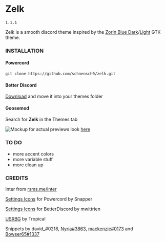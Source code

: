 # Zelk

`1.1.1`

Zelk is a smooth discord theme inspired by the [Zorin Blue Dark](https://github.com/ZorinOS/zorin-desktop-themes/tree/master/ZorinBlue-Dark)/[Light](https://github.com/ZorinOS/zorin-desktop-themes/tree/master/ZorinBlue-Light) GTK theme.

### INSTALLATION
#### Powercord
`git clone https://github.com/schnensch0/zelk.git`

#### Better Discord
[Download](https://betterdiscord.app/Download?id=300) and move it into your themes folder

#### Goosemod
Search for **Zelk** in the Themes tab

![Mockup](https://raw.githubusercontent.com/schnensch0/zelk/main/preview/mockup.png)
for actual previews look [here](https://github.com/schnensch0/zelk/tree/main/preview)

### TO DO
* more accent colors
* more variable stuff
* more clean up

### CREDITS
Inter from [rsms.me/inter](https://rsms.me/inter/)

[Settings Icons](https://github.com/snappercord/Settings-Icons) for Powercord by Snapper

[Settings Icons](https://github.com/mwittrien/BetterDiscordAddons) for BetterDiscord by mwittrien

[USRBG](https://github.com/Discord-Custom-Covers/usrbg) by Tropical

Snippets by david_#0218, [Nyria#3863](https://github.com/NYRI4), [mackenzie#0173](https://github.com/spinfish) and [Bowser65#1337](https://github.com/cyyynthia)
